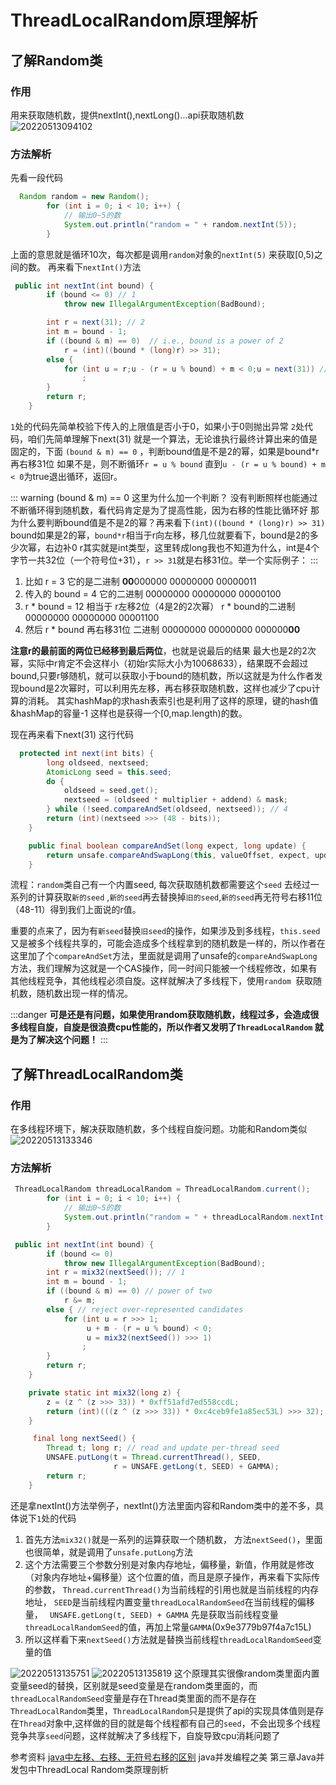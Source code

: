 # ThreadLocalRandom原理解析

## 了解Random类

### 作用
用来获取随机数，提供nextInt(),nextLong()...api获取随机数
![20220513094102](https://img.ggball.top/picGo/20220513094102.png)

### 方法解析

先看一段代码
```java
  Random random = new Random();
        for (int i = 0; i < 10; i++) {
            // 输出0~5的数
            System.out.println("random = " + random.nextInt(5));
        }
```

上面的意思就是循环10次，每次都是调用`random`对象的`nextInt(5)` 来获取[0,5)之间的数。
再来看下`nextInt()`方法

```java
 public int nextInt(int bound) {
        if (bound <= 0) // 1
            throw new IllegalArgumentException(BadBound);

        int r = next(31); // 2
        int m = bound - 1;
        if ((bound & m) == 0)  // i.e., bound is a power of 2
            r = (int)((bound * (long)r) >> 31);
        else {
            for (int u = r;u - (r = u % bound) + m < 0;u = next(31)) // 3
                ;
        }
        return r;
    }

```
`1`处的代码先简单校验下传入的上限值是否小于0，如果小于0则抛出异常
`2`处代码，咱们先简单理解下next(31) 就是一个算法，无论谁执行最终计算出来的值是固定的，下面 `(bound & m) == 0` ，判断bound值是不是2的幂，如果是bound*r再右移31位
如果不是，则不断循环`r = u % bound` 直到`u - (r = u % bound) + m < 0`为true退出循环，返回r。

::: warning
(bound & m) == 0 这里为什么加一个判断？ 没有判断照样也能通过不断循环得到随机数，看代码肯定是为了提高性能，因为右移的性能比循环好
那为什么要判断bound值是不是2的幂？再来看下`(int)((bound * (long)r) >> 31)` bound如果是2的幂，`bound*r`相当于r向左移，移几位就要看下，bound是2的多少次幂，右边补0
r其实就是int类型，这里转成long我也不知道为什么，int是4个字节一共32位（一个符号位+31），`r >> 31`就是右移31位。举一个实际例子：
:::

1. 比如 r = 3 它的是二进制 **00**000000 00000000 00000011
2. 传入的 bound = 4 它的二进制 00000000 00000000 00000100
3. r * bound = 12 相当于 r左移2位（4是2的2次幂） r * bound的二进制 00000000 00000000 00001100
4. 然后 r * bound 再右移31位 二进制 00000000 00000000 000000**00** 

**注意r的最前面的两位已经移到最后两位**，也就是说最后的结果 最大也是2的2次幂，实际中r肯定不会这样小（初始r实际大小为10068633），结果既不会超过bound,只要r够随机，就可以获取小于bound的随机数，所以这就是为什么作者发现bound是2次幂时，可以利用先左移，再右移获取随机数，这样也减少了cpu计算的消耗。
其实hashMap的求hash表索引也是利用了这样的原理，键的hash值&hashMap的容量-1 这样也是获得一个[0,map.length)的数。

现在再来看下next(31) 这行代码

```java
  protected int next(int bits) {
        long oldseed, nextseed;
        AtomicLong seed = this.seed;
        do {
            oldseed = seed.get();
            nextseed = (oldseed * multiplier + addend) & mask;
        } while (!seed.compareAndSet(oldseed, nextseed)); // 4
        return (int)(nextseed >>> (48 - bits));
    }

    public final boolean compareAndSet(long expect, long update) {
        return unsafe.compareAndSwapLong(this, valueOffset, expect, update);
    }
```
流程：`random`类自己有一个内置seed, 每次获取随机数都需要这个`seed` 去经过一系列的计算获取`新的seed` ,`新的seed`再去替换掉`旧的seed`,`新的seed`再无符号右移11位（48-11）得到我们上面说的r值。

重要的点来了，因为有`新seed`替换`旧seed`的操作，如果涉及到多线程，`this.seed` 又是被多个线程共享的，可能会造成多个线程拿到的随机数是一样的，所以作者在这里加了个`compareAndSet`方法，里面就是调用了unsafe的`compareAndSwapLong`方法，我们理解为这就是一个CAS操作，同一时间只能被一个线程修改，如果有其他线程竞争，其他线程必须自旋。这样就解决了多线程下，使用`random `获取随机数，随机数出现一样的情况。

:::danger
**可是还是有问题，如果使用random获取随机数，线程过多，会造成很多线程自旋，自旋是很浪费cpu性能的，所以作者又发明了`ThreadLocalRandom` 就是为了解决这个问题！**
:::

## 了解ThreadLocalRandom类

### 作用
在多线程环境下，解决获取随机数，多个线程自旋问题。功能和Random类似
![20220513133346](https://img.ggball.top/picGo/20220513133346.png)
### 方法解析

```java
 ThreadLocalRandom threadLocalRandom = ThreadLocalRandom.current();
        for (int i = 0; i < 10; i++) {
            // 输出0~5的数
            System.out.println("random = " + threadLocalRandom.nextInt(5));
        }

 public int nextInt(int bound) {
        if (bound <= 0)
            throw new IllegalArgumentException(BadBound);
        int r = mix32(nextSeed()); // 1
        int m = bound - 1;
        if ((bound & m) == 0) // power of two
            r &= m;
        else { // reject over-represented candidates
            for (int u = r >>> 1;
                 u + m - (r = u % bound) < 0;
                 u = mix32(nextSeed()) >>> 1)
                ;
        }
        return r;
    }

    private static int mix32(long z) {
        z = (z ^ (z >>> 33)) * 0xff51afd7ed558ccdL;
        return (int)(((z ^ (z >>> 33)) * 0xc4ceb9fe1a85ec53L) >>> 32);
    }

     final long nextSeed() {
        Thread t; long r; // read and update per-thread seed
        UNSAFE.putLong(t = Thread.currentThread(), SEED,
                       r = UNSAFE.getLong(t, SEED) + GAMMA);
        return r;
    }

```

还是拿nextInt()方法举例子，nextInt()方法里面内容和Random类中的差不多，具体说下`1`处的代码
1. 首先方法`mix32()`就是一系列的运算获取一个随机数，
方法`nextSeed()`，里面也很简单，就是调用了`unsafe.putLong`方法
2. 这个方法需要三个参数分别是对象内存地址，偏移量，新值，作用就是修改（对象内存地址+偏移量）这个位置的值，而且是原子操作，再来看下实际传的参数，
`Thread.currentThread()`为当前线程的引用也就是当前线程的内存地址，
`SEED`是当前线程内置变量`threadLocalRandomSeed`在当前线程的偏移量，
` UNSAFE.getLong(t, SEED) + GAMMA` 先是获取当前线程变量`threadLocalRandomSeed`的值，再加上常量`GAMMA`(0x9e3779b97f4a7c15L)
3. 所以这样看下来`nextSeed()`方法就是替换当前线程`threadLocalRandomSeed`变量的值

![20220513135751](https://img.ggball.top/picGo/20220513135751.png)
![20220513135819](https://img.ggball.top/picGo/20220513135819.png)
这个原理其实很像random类里面内置变量seed的替换，区别就是seed变量是在random类里面的，而`threadLocalRandomSeed`变量是存在Thread类里面的而不是存在`ThreadLocalRandom`类里，`ThreadLocalRandom`只是提供了api的实现具体值则是存在`Thread`对象中,这样做的目的就是每个线程都有自己的`seed`，不会出现多个线程竞争共享`seed`问题，这样就解决了多线程下，自旋导致cpu消耗问题了








参考资料
[java中左移、右移、无符号右移的区别](https://www.cnblogs.com/strongmore/p/15473837.html)
java并发编程之美 第三章Java并发包中ThreadLocal Random类原理剖析
